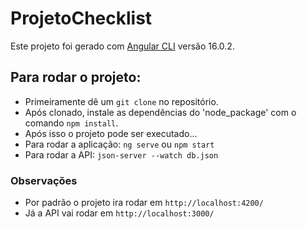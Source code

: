 # ProjetoChecklist

Este projeto foi gerado com [Angular CLI](https://github.com/angular/angular-cli) versão 16.0.2.

## Para rodar o projeto:
- Primeiramente dê um `git clone` no repositório.
- Após clonado, instale as dependências do 'node_package' com o comando `npm install`.
- Após isso o projeto pode ser executado...
- Para rodar a aplicação: `ng serve` ou `npm start`
- Para rodar a API: `json-server --watch db.json`

### Observações
- Por padrão o projeto ira rodar em `http://localhost:4200/`
- Já a API vai rodar em `http://localhost:3000/`